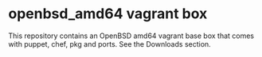 openbsd_amd64 vagrant box
=========================
This repository contains an OpenBSD amd64 vagrant base box that comes with puppet, chef, pkg and ports.
See the Downloads section.
